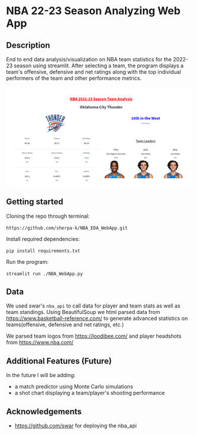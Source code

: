 # NBA 22-23 Season Analyzing Web App

## Description 
End to end data analysis/visualization on NBA team statistics for the 2022-23 season using streamlit. After selecting a team, the program displays a team's offensive, defensive and net ratings along with the top individual performers of the team and other performance metrics.

![okc](examples/thunder.png)

## Getting started
Cloning the repo through terminal:

```https://github.com/sherpa-k/NBA_EDA_WebApp.git```


Install required dependencies:


```pip install requirements.txt```


Run the program:

```streamlit run ./NBA_WebApp.py```


## Data
We used swar's ```nba_api``` to call data for player and team stats as well as team standings. Using BeautifulSoup we html parsed data from https://www.basketball-reference.com/ to generate advanced statistics on teams(offensive, defensive and net ratings, etc.)

We parsed team logos from https://loodibee.com/ and player headshots from https://www.nba.com/

## Additional Features (Future)
In the future I will be adding:
- a match predictor using Monte Carlo simulations
- a shot chart displaying a team/player's shooting performance


## Acknowledgements
- https://github.com/swar for deploying the nba_api

